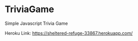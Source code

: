 # TriviaGame

Simple Javascript Trivia Game

Heroku Link: https://sheltered-refuge-33867.herokuapp.com/
